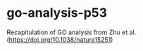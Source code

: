 # go-analysis-p53
Recapitulation of GO analysis from Zhu et al. (https://doi.org/10.1038/nature15251)
